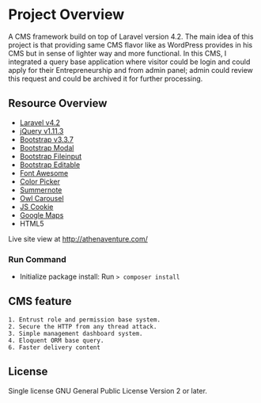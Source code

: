 # Project Overview
A CMS framework build on top of Laravel version 4.2. The main idea of this project is that providing same CMS flavor like as WordPress provides in his CMS but in sense of lighter way and more functional. In this CMS, I integrated a query base application where visitor could be login and could apply for their Entrepreneurship and from admin panel; admin could review this request and could be archived it for further processing.

## Resource Overview
 - [Laravel v4.2](https://laravel.com/docs/4.2)
 - [jQuery v1.11.3](https://jquery.com/)
 - [Bootstrap v3.3.7](https://getbootstrap.com/docs/3.3/)
 - [Bootstrap Modal](http://jschr.github.io/bootstrap-modal/)
 - [Bootstrap Fileinput](https://www.jasny.net/bootstrap/javascript/#fileinput)
 - [Bootstrap Editable](http://vitalets.github.io/x-editable/demo.html)
 - [Font Awesome](https://fontawesome.com/)
 - [Color Picker](https://bgrins.github.io/spectrum/)
 - [Summernote](http://summernote.org/)
 - [Owl Carousel](https://owlcarousel2.github.io/OwlCarousel2/)
 - [JS Cookie](https://github.com/js-cookie/js-cookie)
 - [Google Maps](https://www.google.com/maps)
 - HTML5

Live site view at http://athenaventure.com/

### Run Command
 - Initialize package install: Run `> composer install`

## CMS feature
    1. Entrust role and permission base system.
    2. Secure the HTTP from any thread attack.
    3. Simple management dashboard system.
    4. Eloquent ORM base query.
    6. Faster delivery content 

## License
Single license GNU General Public License Version 2 or later.
